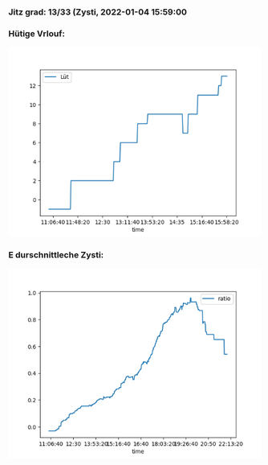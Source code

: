 ### Jitz grad: 13/33 (Zysti, 2022-01-04 15:59:00

### Hütige Vrlouf:
![Graph](Today.png)

### E durschnittleche Zysti:
![Graph](Zysti.png)